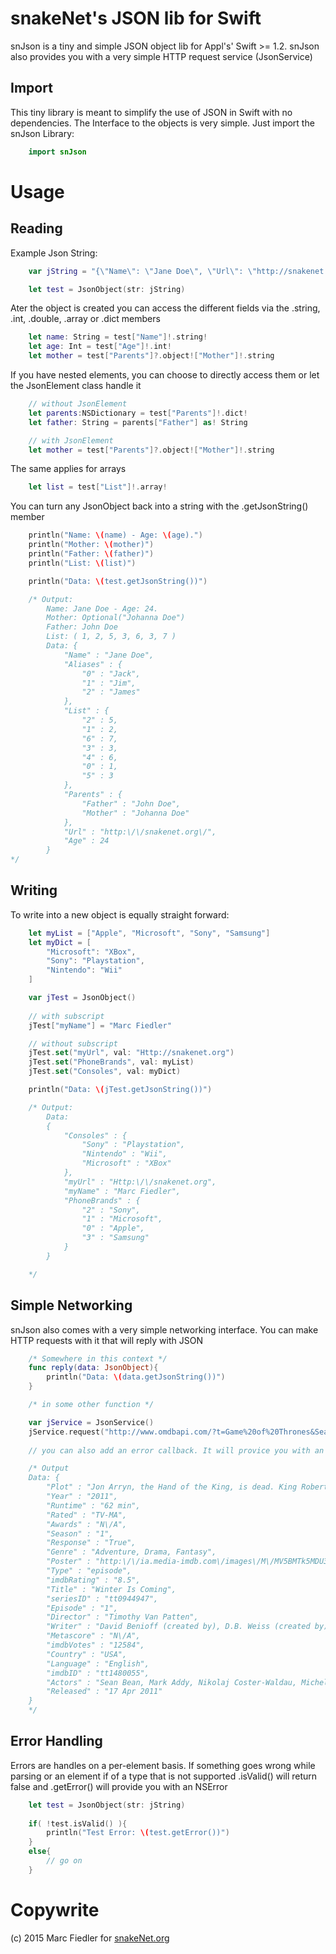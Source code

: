 snakeNet's JSON lib for Swift
==========

snJson is a tiny and simple JSON object lib for Appl's' Swift >= 1.2. 
snJson also provides you with a very simple HTTP request service (JsonService)

Import
-----

This tiny library is meant to simplify the use of JSON in Swift with no dependencies. The Interface to the objects is very simple.
Just import the snJson Library:

````swift
    import snJson
````

Usage
===========

Reading
--------

Example Json String:

````swift
    var jString = "{\"Name\": \"Jane Doe\", \"Url\": \"http://snakenet.org/\", \"Age\": 24, \"Parents\": {\"Mother\": \"Johanna Doe\", \"Father\": \"John Doe\"}, \"List\": [1, 2, 5, 3, 6, 3, 7], \"Aliases\": [\"Jack\", \"Jim\", \"James\"]}"

    let test = JsonObject(str: jString)
````

Ater the object is created you can access the different fields via the .string, .int, .double, .array or .dict members

````swift
    let name: String = test["Name"]!.string!
    let age: Int = test["Age"]!.int!
    let mother = test["Parents"]?.object!["Mother"]!.string
````

If you have nested elements, you can choose to directly access them or let the JsonElement class handle it

````swift
    // without JsonElement
    let parents:NSDictionary = test["Parents"]!.dict!
    let father: String = parents["Father"] as! String

    // with JsonElement
    let mother = test["Parents"]?.object!["Mother"]!.string
````

The same applies for arrays

````swift
    let list = test["List"]!.array!
````

You can turn any JsonObject back into a string with the .getJsonString() member

````swift
    println("Name: \(name) - Age: \(age).")
    println("Mother: \(mother)")
    println("Father: \(father)")
    println("List: \(list)")

    println("Data: \(test.getJsonString())")

    /* Output:
        Name: Jane Doe - Age: 24.
        Mother: Optional("Johanna Doe")
        Father: John Doe
        List: ( 1, 2, 5, 3, 6, 3, 7 )
        Data: {
            "Name" : "Jane Doe",
            "Aliases" : {
                "0" : "Jack",
                "1" : "Jim",
                "2" : "James"
            },
            "List" : {
                "2" : 5,
                "1" : 2,
                "6" : 7,
                "3" : 3,
                "4" : 6,
                "0" : 1,
                "5" : 3
            },
            "Parents" : {
                "Father" : "John Doe",
                "Mother" : "Johanna Doe"
            },
            "Url" : "http:\/\/snakenet.org\/",
            "Age" : 24
        }
*/
````

Writing
--------

To write into a new object is equally straight forward:

````swift
    let myList = ["Apple", "Microsoft", "Sony", "Samsung"]
    let myDict = [
        "Microsoft": "XBox",
        "Sony": "Playstation",
        "Nintendo": "Wii"
    ]

    var jTest = JsonObject()
    
    // with subscript
    jTest["myName"] = "Marc Fiedler"

    // without subscript
    jTest.set("myUrl", val: "Http://snakenet.org")
    jTest.set("PhoneBrands", val: myList)
    jTest.set("Consoles", val: myDict)

    println("Data: \(jTest.getJsonString())")

    /* Output:
        Data: 
        {
            "Consoles" : {
                "Sony" : "Playstation",
                "Nintendo" : "Wii",
                "Microsoft" : "XBox"
            },
            "myUrl" : "Http:\/\/snakenet.org",
            "myName" : "Marc Fiedler",
            "PhoneBrands" : {
                "2" : "Sony",
                "1" : "Microsoft",
                "0" : "Apple",
                "3" : "Samsung"
            }
        }

    */
````

Simple Networking
--------
snJson also comes with a very simple networking interface. You can make HTTP requests with it that will reply with JSON

````swift
    /* Somewhere in this context */
    func reply(data: JsonObject){
        println("Data: \(data.getJsonString())")
    }
````

````swift
    /* in some other function */

    var jService = JsonService()
    jService.request("http://www.omdbapi.com/?t=Game%20of%20Thrones&Season=1&Episode=1", success: reply, error: nil)
    
    // you can also add an error callback. It will provice you with an NSError: (NSError)->()

    /* Output
    Data: {
        "Plot" : "Jon Arryn, the Hand of the King, is dead. King Robert Baratheon plans to ask his oldest friend, Eddard Stark, to take Jon's place. Across the sea, Viserys Targaryen plans to wed his sister to a nomadic warlord in exchange for an army.",
        "Year" : "2011",
        "Runtime" : "62 min",
        "Rated" : "TV-MA",
        "Awards" : "N\/A",
        "Season" : "1",
        "Response" : "True",
        "Genre" : "Adventure, Drama, Fantasy",
        "Poster" : "http:\/\/ia.media-imdb.com\/images\/M\/MV5BMTk5MDU3OTkzMF5BMl5BanBnXkFtZTcwOTc0ODg5NA@@._V1_SX300.jpg",
        "Type" : "episode",
        "imdbRating" : "8.5",
        "Title" : "Winter Is Coming",
        "seriesID" : "tt0944947",
        "Episode" : "1",
        "Director" : "Timothy Van Patten",
        "Writer" : "David Benioff (created by), D.B. Weiss (created by), George R.R. Martin (\"A Song of Ice and Fire\" by), David Benioff, D.B. Weiss",
        "Metascore" : "N\/A",
        "imdbVotes" : "12584",
        "Country" : "USA",
        "Language" : "English",
        "imdbID" : "tt1480055",
        "Actors" : "Sean Bean, Mark Addy, Nikolaj Coster-Waldau, Michelle Fairley",
        "Released" : "17 Apr 2011"
    }
    */
````

Error Handling
--------
Errors are handles on a per-element basis. If something goes wrong while parsing or an element if of a type that is not supported .isValid() will return false and .getError() will provide you with an NSError

````swift
    let test = JsonObject(str: jString)
    
    if( !test.isValid() ){
        println("Test Error: \(test.getError())")
    }
    else{
        // go on
    }
````


Copywrite
===========

(c) 2015 Marc Fiedler for [snakeNet.org] 

[snakenet.org]: http://snakenet.org/
